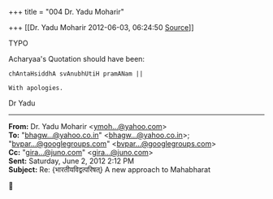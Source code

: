 +++
title = "004 Dr. Yadu Moharir"

+++
[[Dr. Yadu Moharir	2012-06-03, 06:24:50 [Source](https://groups.google.com/g/bvparishat/c/bpKZ1cBSRyw)]]



TYPO  

  

Acharyaa's Quotation should have been:

  

    chAntaHsiddhA svAnubhUtiH pramANam || 

    With apologies.

Dr Yadu  

------------------------------------------------------------------------

**From:** Dr. Yadu Moharir \<[ymoh...@yahoo.com]()\>  
**To:** "[bhagw...@yahoo.co.in]()" \<[bhagw...@yahoo.co.in]()\>; "[bvpar...@googlegroups.com]()" \<[bvpar...@googlegroups.com]()\>  
**Cc:** "[gira...@juno.com]()" \<[gira...@juno.com]()\>  
**Sent:** Saturday, June 2, 2012 2:12 PM  
**Subject:** Re: {भारतीयविद्वत्परिषत्} A new approach to Mahabharat  



